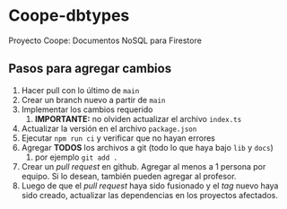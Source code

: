 # Coope-dbtypes

Proyecto Coope: Documentos NoSQL para Firestore

## Pasos para agregar cambios

1. Hacer pull con lo último de `main`
1. Crear un branch nuevo a partir de `main`
1. Implementar los cambios requerido
   1. **IMPORTANTE:** no olviden actualizar el archivo `index.ts`
1. Actualizar la versión en el archivo `package.json`
1. Ejecutar `npm run ci` y verificar que no hayan errores
1. Agregar **TODOS** los archivos a git (todo lo que haya bajo `lib` y `docs`)
   1. por ejemplo `git add .`
1. Crear un _pull request_ en github. Agregar al menos a 1 persona por equipo. Si lo desean, también pueden agregar al profesor.
1. Luego de que el _pull request_ haya sido fusionado y el _tag_ nuevo haya sido creado, actualizar las dependencias en los proyectos afectados.
